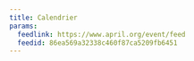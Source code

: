 ```yaml
---
title: Calendrier
params:
  feedlink: https://www.april.org/event/feed
  feedid: 86ea569a32338c460f87ca5209fb6451
---
```

